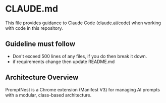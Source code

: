 # CLAUDE.md

This file provides guidance to Claude Code (claude.ai/code) when working with code in this repository.

## Guideline must follow
- Don't exceed 500 lines of any files, if you do then break it down.
- if requirements change then update README.md

## Architecture Overview

PromptNest is a Chrome extension (Manifest V3) for managing AI prompts with a modular, class-based architecture.